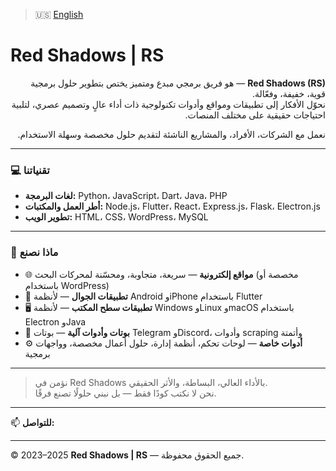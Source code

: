 > 🇺🇸 [English](README.md)

# Red Shadows | RS

<div dir="rtl" align="right">

<span dir="ltr">**Red Shadows (RS)**</span> — هو فريق برمجي مبدع ومتميز يختص بتطوير حلول برمجية قوية، خفيفة، وفعّالة.  
نحوّل الأفكار إلى تطبيقات ومواقع وأدوات تكنولوجية ذات أداء عالٍ وتصميم عصري، لتلبية احتياجات حقيقية على مختلف المنصات.

نعمل مع الشركات، الأفراد، والمشاريع الناشئة لتقديم حلول مخصصة وسهلة الاستخدام.

</div>

---

### 💻 تقنياتنا

- **لغات البرمجة:** Python، JavaScript، Dart، Java، PHP  
- **أطر العمل والمكتبات:** Node.js، Flutter، React، Express.js، Flask، Electron.js  
- **تطوير الويب:** HTML، CSS، WordPress، MySQL

---

### 🔧 ماذا نصنع

- 🌐 **مواقع إلكترونية** — سريعة، متجاوبة، ومحسّنة لمحركات البحث (مخصصة أو باستخدام WordPress)  
- 📱 **تطبيقات الجوال** — لأنظمة Android وiPhone باستخدام Flutter  
- 🖥️ **تطبيقات سطح المكتب** — لأنظمة Windows وLinux وmacOS باستخدام Electron وJava  
- 🤖 **بوتات وأدوات آلية** — بوتات Telegram وDiscord، وأدوات scraping وأتمتة  
- ⚙️ **أدوات خاصة** — لوحات تحكم، أنظمة إدارة، حلول أعمال مخصصة، وواجهات برمجية

---

> نؤمن في Red Shadows بالأداء العالي، البساطة، والأثر الحقيقي.  
> نحن لا نكتب كودًا فقط — بل نبني حلولًا تصنع فرقًا.

---

📫 **للتواصل:** []()

---

© 2023–2025 **Red Shadows | RS** — جميع الحقوق محفوظة.
